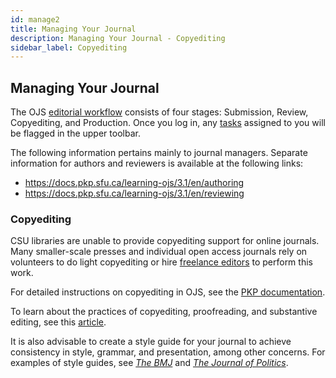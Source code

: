 ```yaml
---
id: manage2
title: Managing Your Journal
description: Managing Your Journal - Copyediting
sidebar_label: Copyediting
---
```


## Managing Your Journal
The OJS [editorial workflow](https://docs.pkp.sfu.ca/learning-ojs/3.1/en/editorial-workflow) consists of four stages: Submission, Review, Copyediting, and Production. Once you log in, any [tasks](https://docs.pkp.sfu.ca/learning-ojs/3.1/en/editorial-workflow#tasks) assigned to you will be flagged in the upper toolbar.

The following information pertains mainly to journal managers. Separate information for authors and reviewers is available at the following links:

 - https://docs.pkp.sfu.ca/learning-ojs/3.1/en/authoring
 - https://docs.pkp.sfu.ca/learning-ojs/3.1/en/reviewing

### Copyediting
CSU libraries are unable to provide copyediting support for online journals. Many smaller-scale presses and individual open access journals rely on volunteers to do light copyediting or hire [freelance editors](https://www.the-efa.org/hiring/) to perform this work.

For detailed instructions on copyediting in OJS, see the [PKP documentation](https://docs.pkp.sfu.ca/learning-ojs-2/en/in_editing_copyediting).

To learn about the practices of copyediting, proofreading, and substantive editing, see this [article](https://www.editage.com/all-about-publication/english-editing/copy-editing-vs-proofreading-vs-substantive-editing.html).

It is also advisable to create a style guide for your journal to achieve consistency in style, grammar, and presentation, among other concerns. For examples of style guides, see *[The BMJ](https://www.bmj.com/about-bmj/resources-authors/house-style)* and *[The Journal of Politics](https://www.journals.uchicago.edu/journals/jop/style?mobileUi=0&)*.

